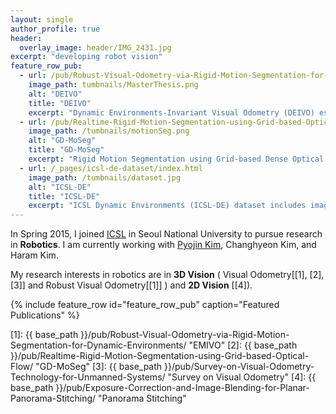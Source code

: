 ```yaml
---
layout: single
author_profile: true
header:
  overlay_image: header/IMG_2431.jpg
excerpt: "developing robot vision"
feature_row_pub:
  - url: /pub/Robust-Visual-Odometry-via-Rigid-Motion-Segmentation-for-Dynamic-Environments/
    image_path: tumbnails/MasterThesis.png
    alt: "DEIVO"
    title: "DEIVO"
    excerpt: "Dynamic Environments-Invariant Visual Odometry (DEIVO) estimates the ego-motion with high accuracy and robustly and the motion of dynamic object separately."
  - url: /pub/Realtime-Rigid-Motion-Segmentation-using-Grid-based-Optical-Flow/
    image_path: /tumbnails/motionSeg.png
    alt: "GD-MoSeg"
    title: "GD-MoSeg"
    excerpt: "Rigid Motion Segmentation using Grid-based Dense Optical Flow (GD-MoSeg) separates objects which move independently of each other."
  - url: /_pages/icsl-de-dataset/index.html
    image_path: /tumbnails/dataset.jpg
    alt: "ICSL-DE"
    title: "ICSL-DE"
    excerpt: "ICSL Dynamic Environments (ICSL-DE) dataset includes image sequences collected in dynamic environments."
---
```


In Spring 2015, I joined [ICSL](http://icsl.snu.ac.kr/) in Seoul National University to pursue research in **Robotics**. I am currently working with [Pyojin Kim](http://pyojinkim.me/), Changhyeon Kim, and Haram Kim.

[comment]: <> (I am very grateful for the many friends, advisors and my family which support me on this journey.)
[comment]: <> (### developing artificial 3D perception)

My research interests in robotics are in **3D Vision** ( Visual Odometry[[1], [2], [3]] and Robust Visual Odometry[[1]] ) and **2D Vision** [[4]).

{% include feature_row id="feature_row_pub" caption="Featured Publications" %}

[1]: {{ base_path }}/pub/Robust-Visual-Odometry-via-Rigid-Motion-Segmentation-for-Dynamic-Environments/ "EMIVO"
[2]: {{ base_path }}/pub/Realtime-Rigid-Motion-Segmentation-using-Grid-based-Optical-Flow/ "GD-MoSeg"
[3]: {{ base_path }}/pub/Survey-on-Visual-Odometry-Technology-for-Unmanned-Systems/ "Survey on Visual Odometry"
[4]: {{ base_path }}/pub/Exposure-Correction-and-Image-Blending-for-Planar-Panorama-Stitching/ "Panorama Stitching"

